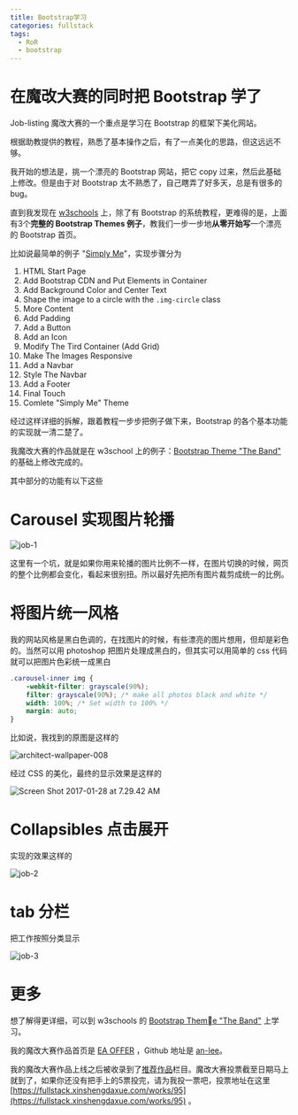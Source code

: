 ```yaml
---
title: Bootstrap学习
categories: fullstack
tags:
  - RoR
  - bootstrap
---
```


# 在魔改大赛的同时把 Bootstrap 学了

Job-listing 魔改大赛的一个重点是学习在 Bootstrap 的框架下美化网站。

根据助教提供的教程，熟悉了基本操作之后，有了一点美化的思路，但这远远不够。

我开始的想法是，挑一个漂亮的 Bootstrap 网站，把它 copy 过来，然后此基础上修改。但是由于对 Bootstrap 太不熟悉了，自己瞎弄了好多天，总是有很多的 bug。

直到我发现在 [w3schools](http://www.w3schools.com/bootstrap/bootstrap_templates.asp) 上，除了有 Bootstrap 的系统教程，更难得的是，上面有3个**完整的 Bootstrap Themes 例子**，教我们一步一步地**从零开始写**一个漂亮的 Bootstrap 首页。

比如说最简单的例子 "[Simply Me](http://www.w3schools.com/bootstrap/bootstrap_theme_me.asp)"，实现步骤分为

1. HTML Start Page
2. Add Bootstrap CDN and Put Elements in Container
3. Add Background Color and Center Text
4. Shape the image to a circle with the `.img-circle` class
5. More Content
6. Add Padding
7. Add a Button
8. Add an Icon
9. Modify The Tird Container (Add Grid)
10. Make The Images Responsive
11. Add a Navbar
12. Style The Navbar
13. Add a Footer
14. Final Touch
15. Comlete "Simply Me" Theme

经过这样详细的拆解，跟着教程一步步把例子做下来，Bootstrap 的各个基本功能的实现就一清二楚了。

我魔改大赛的作品就是在 w3school 上的例子：[Bootstrap Theme "The Band"](http://www.w3schools.com/bootstrap/bootstrap_theme_band.asp) 的基础上修改完成的。

其中部分的功能有以下这些

# Carousel 实现图片轮播

![job-1](http://okgqgpbx3.bkt.clouddn.com/blog/2017-01-28-001203.jpg)

这里有一个坑，就是如果你用来轮播的图片比例不一样，在图片切换的时候，网页的整个比例都会变化，看起来很别扭。所以最好先把所有图片裁剪成统一的比例。

# 将图片统一风格

我的网站风格是黑白色调的，在找图片的时候，有些漂亮的图片想用，但却是彩色的。当然可以用 photoshop 把图片处理成黑白的，但其实可以用简单的 css 代码就可以把图片色彩统一成黑白

```css
.carousel-inner img {
    -webkit-filter: grayscale(90%);
    filter: grayscale(90%); /* make all photos black and white */
    width: 100%; /* Set width to 100% */
    margin: auto;
}
```

比如说，我找到的原图是这样的

![architect-wallpaper-008](http://okgqgpbx3.bkt.clouddn.com/blog/2017-01-28-1202.jpg)

经过 CSS 的美化，最终的显示效果是这样的

![Screen Shot 2017-01-28 at 7.29.42 AM](http://okgqgpbx3.bkt.clouddn.com/blog/2017-01-28-001200.jpg)

# Collapsibles 点击展开

实现的效果这样的

![job-2](http://okgqgpbx3.bkt.clouddn.com/blog/2017-01-28-001147.jpg)



# tab 分栏

把工作按照分类显示

![job-3](http://okgqgpbx3.bkt.clouddn.com/blog/2017-01-28-001201.jpg)



# 更多

想了解得更详细，可以到 w3schools 的 [Bootstrap Theme "The Band"](http://www.w3schools.com/bootstrap/bootstrap_theme_band.asp) 上学习。

我的魔改大赛作品首页是 [EA OFFER](https://eaoffer.herokuapp.com/) ，Github 地址是 [an-lee](https://github.com/an-lee/job-listing-base/)。

我的魔改大赛作品上线之后被收录到了[推荐作品](https://fullstack.xinshengdaxue.com/competitions/1/list_all?selection=recommendation)栏目。魔改大赛投票截至日期马上就到了，如果你还没有把手上的5票投完，请为我投一票吧，投票地址在这里 [https://fullstack.xinshengdaxue.com/works/95](https://fullstack.xinshengdaxue.com/works/95) 。
